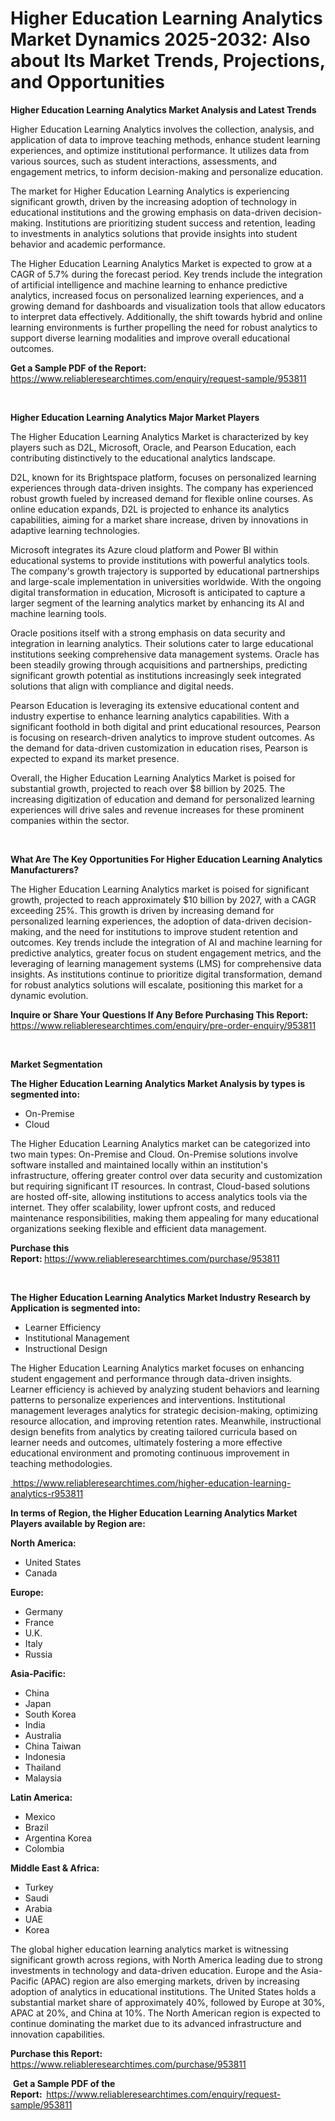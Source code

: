 <p><h1>Higher Education Learning Analytics Market Dynamics 2025-2032: Also about Its Market Trends, Projections, and Opportunities</h1></p><p><strong>Higher Education Learning Analytics Market Analysis and Latest Trends</strong></p>
<p><p>Higher Education Learning Analytics involves the collection, analysis, and application of data to improve teaching methods, enhance student learning experiences, and optimize institutional performance. It utilizes data from various sources, such as student interactions, assessments, and engagement metrics, to inform decision-making and personalize education. </p><p>The market for Higher Education Learning Analytics is experiencing significant growth, driven by the increasing adoption of technology in educational institutions and the growing emphasis on data-driven decision-making. Institutions are prioritizing student success and retention, leading to investments in analytics solutions that provide insights into student behavior and academic performance.</p><p>The Higher Education Learning Analytics Market is expected to grow at a CAGR of 5.7% during the forecast period. Key trends include the integration of artificial intelligence and machine learning to enhance predictive analytics, increased focus on personalized learning experiences, and a growing demand for dashboards and visualization tools that allow educators to interpret data effectively. Additionally, the shift towards hybrid and online learning environments is further propelling the need for robust analytics to support diverse learning modalities and improve overall educational outcomes.</p></p>
<p><strong>Get a Sample PDF of the Report:&nbsp;</strong> <a href="https://www.reliableresearchtimes.com/enquiry/request-sample/953811?utm_campaign=3043&utm_medium=2&utm_source=Github&utm_content=ia&utm_term=18042025&utm_id=higher-education-learning-analytics">https://www.reliableresearchtimes.com/enquiry/request-sample/953811</a></p>
<p>&nbsp;</p>
<p><strong>Higher Education Learning Analytics Major Market Players</strong></p>
<p><p>The Higher Education Learning Analytics Market is characterized by key players such as D2L, Microsoft, Oracle, and Pearson Education, each contributing distinctively to the educational analytics landscape.</p><p>D2L, known for its Brightspace platform, focuses on personalized learning experiences through data-driven insights. The company has experienced robust growth fueled by increased demand for flexible online courses. As online education expands, D2L is projected to enhance its analytics capabilities, aiming for a market share increase, driven by innovations in adaptive learning technologies.</p><p>Microsoft integrates its Azure cloud platform and Power BI within educational systems to provide institutions with powerful analytics tools. The company's growth trajectory is supported by educational partnerships and large-scale implementation in universities worldwide. With the ongoing digital transformation in education, Microsoft is anticipated to capture a larger segment of the learning analytics market by enhancing its AI and machine learning tools.</p><p>Oracle positions itself with a strong emphasis on data security and integration in learning analytics. Their solutions cater to large educational institutions seeking comprehensive data management systems. Oracle has been steadily growing through acquisitions and partnerships, predicting significant growth potential as institutions increasingly seek integrated solutions that align with compliance and digital needs.</p><p>Pearson Education is leveraging its extensive educational content and industry expertise to enhance learning analytics capabilities. With a significant foothold in both digital and print educational resources, Pearson is focusing on research-driven analytics to improve student outcomes. As the demand for data-driven customization in education rises, Pearson is expected to expand its market presence.</p><p>Overall, the Higher Education Learning Analytics Market is poised for substantial growth, projected to reach over $8 billion by 2025. The increasing digitization of education and demand for personalized learning experiences will drive sales and revenue increases for these prominent companies within the sector.</p></p>
<p>&nbsp;</p>
<p><strong>What Are The Key Opportunities For Higher Education Learning Analytics Manufacturers?</strong></p>
<p><p>The Higher Education Learning Analytics market is poised for significant growth, projected to reach approximately $10 billion by 2027, with a CAGR exceeding 25%. This growth is driven by increasing demand for personalized learning experiences, the adoption of data-driven decision-making, and the need for institutions to improve student retention and outcomes. Key trends include the integration of AI and machine learning for predictive analytics, greater focus on student engagement metrics, and the leveraging of learning management systems (LMS) for comprehensive data insights. As institutions continue to prioritize digital transformation, demand for robust analytics solutions will escalate, positioning this market for a dynamic evolution.</p></p>
<p><strong>Inquire or Share Your Questions If Any Before Purchasing This Report:</strong> <a href="https://www.reliableresearchtimes.com/enquiry/pre-order-enquiry/953811?utm_campaign=3043&utm_medium=2&utm_source=Github&utm_content=ia&utm_term=18042025&utm_id=higher-education-learning-analytics">https://www.reliableresearchtimes.com/enquiry/pre-order-enquiry/953811</a></p>
<p>&nbsp;</p>
<p><strong>Market Segmentation</strong></p>
<p><strong>The Higher Education Learning Analytics Market Analysis by types is segmented into:</strong></p>
<p><ul><li>On-Premise</li><li>Cloud</li></ul></p>
<p><p>The Higher Education Learning Analytics market can be categorized into two main types: On-Premise and Cloud. On-Premise solutions involve software installed and maintained locally within an institution's infrastructure, offering greater control over data security and customization but requiring significant IT resources. In contrast, Cloud-based solutions are hosted off-site, allowing institutions to access analytics tools via the internet. They offer scalability, lower upfront costs, and reduced maintenance responsibilities, making them appealing for many educational organizations seeking flexible and efficient data management.</p></p>
<p><strong>Purchase this Report:&nbsp;</strong><a href="https://www.reliableresearchtimes.com/purchase/953811?utm_campaign=3043&utm_medium=2&utm_source=Github&utm_content=ia&utm_term=18042025&utm_id=higher-education-learning-analytics">https://www.reliableresearchtimes.com/purchase/953811</a></p>
<p>&nbsp;</p>
<p><strong>The Higher Education Learning Analytics Market Industry Research by Application is segmented into:</strong></p>
<p><ul><li>Learner Efficiency</li><li>Institutional Management</li><li>Instructional Design</li></ul></p>
<p><p>The Higher Education Learning Analytics market focuses on enhancing student engagement and performance through data-driven insights. Learner efficiency is achieved by analyzing student behaviors and learning patterns to personalize experiences and interventions. Institutional management leverages analytics for strategic decision-making, optimizing resource allocation, and improving retention rates. Meanwhile, instructional design benefits from analytics by creating tailored curricula based on learner needs and outcomes, ultimately fostering a more effective educational environment and promoting continuous improvement in teaching methodologies.</p></p>
<p><a href="https://www.reliableresearchtimes.com/higher-education-learning-analytics-r953811?utm_campaign=3043&utm_medium=2&utm_source=Github&utm_content=ia&utm_term=18042025&utm_id=higher-education-learning-analytics">&nbsp;https://www.reliableresearchtimes.com/higher-education-learning-analytics-r953811</a></p>
<p><strong>In terms of Region, the Higher Education Learning Analytics Market Players available by Region are:</strong></p>
<p>
    <p> <strong> North America: </strong>
        <ul>
            <li>United States</li>
            <li>Canada</li>
        </ul>
        </p> 
    <p> <strong> Europe: </strong>
        <ul>
            <li>Germany</li>
            <li>France</li>
            <li>U.K.</li>
            <li>Italy</li>
            <li>Russia</li>
        </ul>
        </p> 
    <p> <strong> Asia-Pacific: </strong>
        <ul>
            <li>China</li>
            <li>Japan</li>
            <li>South Korea</li>
            <li>India</li>
            <li>Australia</li>
            <li>China Taiwan</li>
            <li>Indonesia</li>
            <li>Thailand</li>
            <li>Malaysia</li>
        </ul>
        </p> 
    <p> <strong> Latin America: </strong>
        <ul>
            <li>Mexico</li>
            <li>Brazil</li>
            <li>Argentina Korea</li>
            <li>Colombia</li>
        </ul>
        </p> 
    <p> <strong> Middle East & Africa: </strong>
        <ul>
            <li>Turkey</li>
            <li>Saudi</li>
            <li>Arabia</li>
            <li>UAE</li>
            <li>Korea</li>
        </ul>
    </p>
    </p>
<p><p>The global higher education learning analytics market is witnessing significant growth across regions, with North America leading due to strong investments in technology and data-driven education. Europe and the Asia-Pacific (APAC) region are also emerging markets, driven by increasing adoption of analytics in educational institutions. The United States holds a substantial market share of approximately 40%, followed by Europe at 30%, APAC at 20%, and China at 10%. The North American region is expected to continue dominating the market due to its advanced infrastructure and innovation capabilities.</p></p>
<p><strong>Purchase this Report: </strong><a href="https://www.reliableresearchtimes.com/purchase/953811?utm_campaign=3043&utm_medium=2&utm_source=Github&utm_content=ia&utm_term=18042025&utm_id=higher-education-learning-analytics">https://www.reliableresearchtimes.com/purchase/953811</a></p>
<p>&nbsp;<strong>Get a Sample PDF of the Report:&nbsp;&nbsp;</strong><a href="https://www.reliableresearchtimes.com/enquiry/request-sample/953811?utm_campaign=3043&utm_medium=2&utm_source=Github&utm_content=ia&utm_term=18042025&utm_id=higher-education-learning-analytics">https://www.reliableresearchtimes.com/enquiry/request-sample/953811</a></p>
<p><strong></strong></p>
<p><p></p><p></p><p></p></p>